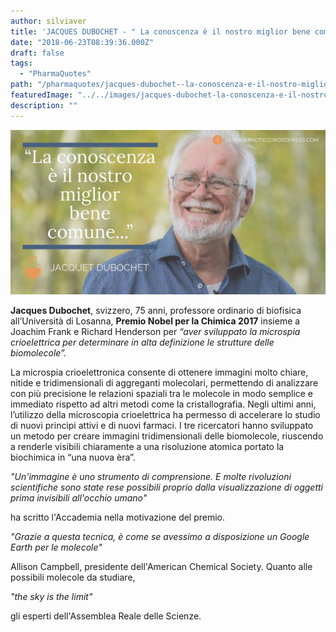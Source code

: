 ```yaml
---
author: silviaver
title: 'JACQUES DUBOCHET - " La conoscenza è il nostro miglior bene comune..."'
date: "2018-06-23T08:39:36.000Z"
draft: false
tags:
  - "PharmaQuotes"
path: "/pharmaquotes/jacques-dubochet--la-conoscenza-e-il-nostro-miglior-bene-comune/"
featuredImage: "../../images/jacques-dubochet-la-conoscenza-e-il-nostro-miglior-bene-comune.md/img_2397.jpg"
description: ""
---
```


**![](../../images/jacques-dubochet-la-conoscenza-e-il-nostro-miglior-bene-comune.md/img_2397.jpg)**

**Jacques Dubochet**, svizzero, 75 anni, professore ordinario di biofisica all’Università di Losanna, **Premio Nobel per la Chimica 2017** insieme a Joachim Frank e Richard Henderson per _“aver sviluppato la microspia crioelettrica per determinare in alta definizione le strutture delle biomolecole”._

La microspia crioelettronica consente di ottenere immagini molto chiare, nitide e tridimensionali di aggreganti molecolari, permettendo di analizzare con più precisione le relazioni spaziali tra le molecole in modo semplice e immediato rispetto ad altri metodi come la cristallografia. Negli ultimi anni, l’utilizzo della microscopia crioelettrica ha permesso di accelerare lo studio di nuovi princìpi attivi e di nuovi farmaci. I tre ricercatori hanno sviluppato un metodo per creare immagini tridimensionali delle biomolecole, riuscendo a renderle visibili chiaramente a una risoluzione atomica portato la biochimica in “una nuova èra”.

_"Un'immagine è uno strumento di comprensione. E molte rivoluzioni scientifiche sono state rese possibili proprio dalla visualizzazione di oggetti prima invisibili all'occhio umano"_

ha scritto l'Accademia nella motivazione del premio.

_"Grazie a questa tecnica, è come se avessimo a disposizione un Google Earth per le molecole"_

Allison Campbell, presidente dell'American Chemical Society. Quanto alle possibili molecole da studiare,

_"the sky is the limit"_

gli esperti dell'Assemblea Reale delle Scienze.
